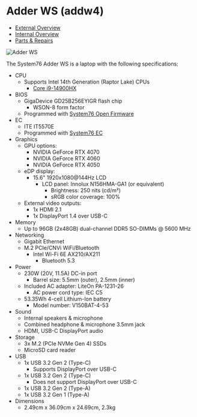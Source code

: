# Adder WS (addw4)

- [External Overview](./external-overview.md)
- [Internal Overview](./internal-overview.md)
- [Parts & Repairs](./repairs.md)

![Adder WS](./img/addw4.webp)

The System76 Adder WS is a laptop with the following specifications:

- CPU
    - Supports Intel 14th Generation (Raptor Lake) CPUs
        - [Core i9-14900HX](https://ark.intel.com/content/www/us/en/ark/products/235995/intel-core-i9-processor-14900hx-36m-cache-up-to-5-80-ghz.html)
- BIOS
    - GigaDevice GD25B256EYIGR flash chip
        - WSON-8 form factor
    - Programmed with [System76 Open Firmware](https://github.com/system76/firmware-open)
- EC
    - ITE IT5570E
    - Programmed with [System76 EC](https://github.com/system76/ec)
- Graphics
    - GPU options:
        - NVIDIA GeForce RTX 4070
        - NVIDIA GeForce RTX 4060
        - NVIDIA GeForce RTX 4050
    - eDP display:
        - 15.6" 1920x1080@144Hz LCD
            - LCD panel: Innolux N156HMA-GA1 (or equivalent)
                - Brightness: 250 nits (cd/m²)
                - sRGB color coverage: 100%
    - External video outputs:
        - 1x HDMI 2.1
        - 1x DisplayPort 1.4 over USB-C
- Memory
    - Up to 96GB (2x48GB) dual-channel DDR5 SO-DIMMs @ 5600 MHz
- Networking
    - Gigabit Ethernet
    - M.2 PCIe/CNVi WiFi/Bluetooth
        - Intel Wi-Fi 6E AX210/AX211
            - Bluetooth 5.3
- Power
    - 230W (20V, 11.5A) DC-in port
        - Barrel size: 5.5mm (outer), 2.5mm (inner)
    - Included AC adapter: LiteOn PA-1231-26
        - AC power cord type: IEC C5
    - 53.35Wh 4-cell Lithium-Ion battery
        - Model number: V150BAT-4-53
- Sound
    - Internal speakers & microphone
    - Combined headphone & microphone 3.5mm jack
    - HDMI, USB-C DisplayPort audio
- Storage
    - 3x M.2 (PCIe NVMe Gen 4) SSDs
    - MicroSD card reader
- USB
    - 1x USB 3.2 Gen 2 (Type-C)
        - Supports DisplayPort over USB-C
    - 1x USB 3.2 Gen 2 (Type-C)
        - Does not support DisplayPort over USB-C
    - 1x USB 3.2 Gen 2 (Type-A)
    - 1x USB 3.2 Gen 1 (Type-A)
- Dimensions
    - 2.49cm x 36.09cm x 24.69cm, 2.3kg
